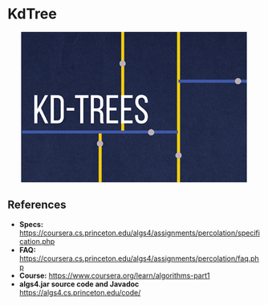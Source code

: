 # KdTree

<p align="center">
  <img height="300" src="images/logo.png">
</p>

## References
* **Specs:** https://coursera.cs.princeton.edu/algs4/assignments/percolation/specification.php
* **FAQ:** https://coursera.cs.princeton.edu/algs4/assignments/percolation/faq.php
* **Course:** https://www.coursera.org/learn/algorithms-part1
* **algs4.jar source code and Javadoc** https://algs4.cs.princeton.edu/code/
